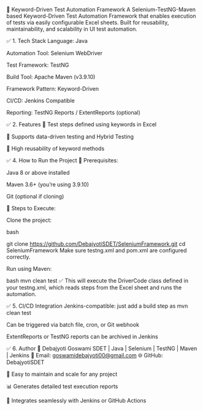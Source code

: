 🧾 Keyword-Driven Test Automation Framework
A Selenium-TestNG-Maven based Keyword-Driven Test Automation Framework that enables execution of tests via easily configurable Excel sheets. 
Built for reusability, maintainability, and scalability in UI test automation.

✅ 1. Tech Stack
Language: Java

Automation Tool: Selenium WebDriver

Test Framework: TestNG

Build Tool: Apache Maven (v3.9.10)

Framework Pattern: Keyword-Driven

CI/CD: Jenkins Compatible

Reporting: TestNG Reports / ExtentReports (optional)



✅ 2. Features
🔑 Test steps defined using keywords in Excel

🔁 Supports data-driven testing and Hybrid Testing

🔧 High reusability of keyword methods

✅ 4. How to Run the Project
🔧 Prerequisites:

Java 8 or above installed

Maven 3.6+ (you’re using 3.9.10)

Git (optional if cloning)

🚀 Steps to Execute:

Clone the project:

bash

git clone https://github.com/DebajyotiSDET/SeleniumFramework.git
cd SeleniumFramework
Make sure testng.xml and pom.xml are configured correctly.

Run using Maven:

bash
mvn clean test
✅ This will execute the DriverCode class defined in your testng.xml, which reads steps from the Excel sheet and runs the automation.



✅ 5. CI/CD Integration
Jenkins-compatible: just add a build step as mvn clean test

Can be triggered via batch file, cron, or Git webhook

ExtentReports or TestNG reports can be archived in Jenkins



✅ 6. Author
👤 Debajyoti Goswami
SDET | Java | Selenium | TestNG | Maven | Jenkins
📧 Email: goswamidebajyoti00@gmail.com
🌐 GitHub: DebajyotiSDET


📂 Easy to maintain and scale for any project

📊 Generates detailed test execution reports

🔗 Integrates seamlessly with Jenkins or GitHub Actions

